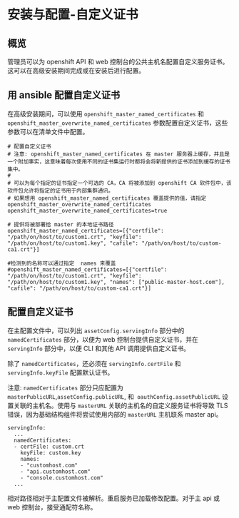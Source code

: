 # 安装与配置-自定义证书
## 概览
管理员可以为 openshift API 和 web 控制台的公共主机名配置自定义服务证书。这可以在高级安装期间完成或在安装后进行配置。

## 用 ansible 配置自定义证书
在高级安装期间，可以使用 `openshift_master_named_certificates` 和 `openshift_master_overwrite_named_certificates` 参数配置自定义证书，这些参数可以在清单文件中配置。

```
# 配置自定义证书
# 注意: openshift_master_named_certificates 在 master 服务器上缓存，并且是一个附加事实，这意味着每次使用不同的证书集运行时都将会将新提供的证书添加到缓存的证书集中。
#
# 可以为每个指定的证书指定一个可选的 CA，CA 将被添加到 openshift CA 软件包中，该软件包允许将指定的证书用于内部集群通讯。
# 如果想用 openshift_master_named_certificates 覆盖提供的值，请指定 openshift_master_overwrite_named_certificates
openshift_master_overwrite_named_certificates=true

# 提供将被部署给 master 的本地证书路径
openshift_master_named_certificates=[{"certfile": "/path/on/host/to/custom1.crt", "keyfile": "/path/on/host/to/custom1.key", "cafile": "/path/on/host/to/custom-ca1.crt"}]

#检测到的名称可以通过指定  names 来覆盖
#openshift_master_named_certificates=[{"certfile": "/path/on/host/to/custom1.crt", "keyfile": "/path/on/host/to/custom1.key", "names": ["public-master-host.com"], "cafile": "/path/on/host/to/custom-ca1.crt"}]
```
## 配置自定义证书
在主配置文件中，可以列出 `assetConfig.servingInfo` 部分中的 ` namedCertificates` 部分，以便为 web 控制台提供自定义证书，并在  `servingInfo` 部分中，以便 CLI 和其他 API 调用提供自定义证书。

除了 `namedCertificates`，还必须在 `servingInfo.certFile` 和 `servingInfo.keyFile` 配置默认证书。

注意: `namedCertificates` 部分只应配置为 `masterPublicURL`,`assetConfig.publicURL`, 和` oauthConfig.assetPublicURL` 设置关联的主机名。使用与 `masterURL` 关联的主机名的自定义服务证书将导致 TLS 错误，因为基础结构组件将尝试使用内部的 `masterURL` 主机联系 master api。

```
servingInfo:
  ...
  namedCertificates:
  - certFile: custom.crt
    keyFile: custom.key
    names:
    - "customhost.com"
    - "api.customhost.com"
    - "console.customhost.com"
  ...
```
相对路径相对于主配置文件被解析。重启服务已加载修改配置。对于主 api 或 web 控制台，接受通配符名称。